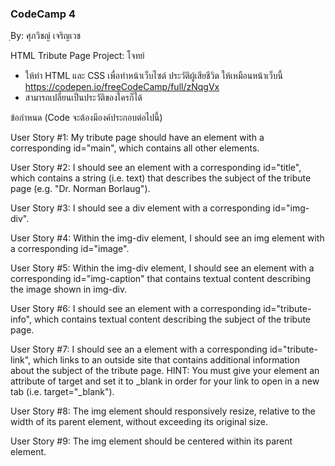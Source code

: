 ### CodeCamp 4 ###
ฺBy: ศุภวิชญ์ เจริญเวช

HTML Tribute Page Project: 
  โจทย์
  - ให้ทำ HTML และ CSS เพื่อทำหน้าเว็บไซต์ ประวัติผู้เสียชีวิต ให้เหมือนหน้าเว็บนี้ https://codepen.io/freeCodeCamp/full/zNqgVx
  - สามารถเปลี่ยนเป็นประวัติของใครก็ได้

  ข้อกำหนด (Code จะต้องมีองค์ประกอบต่อไปนี้)

  User Story #1: My tribute page should have an element with a corresponding id="main", which contains all other elements.

  User Story #2: I should see an element with a corresponding id="title", which contains a string (i.e. text) that describes the subject of the tribute page (e.g. "Dr. Norman Borlaug").

  User Story #3: I should see a div element with a corresponding id="img-div".

  User Story #4: Within the img-div element, I should see an img element with a corresponding id="image".

  User Story #5: Within the img-div element, I should see an element with a corresponding id="img-caption" that contains textual content describing the image shown in img-div.

  User Story #6: I should see an element with a corresponding id="tribute-info", which contains textual content describing the subject of the tribute page.

  User Story #7: I should see an a element with a corresponding id="tribute-link", which links to an outside site that contains additional information about the subject of the tribute page. HINT: You must give your element an attribute of target and set it to _blank in order for your link to open in a new tab (i.e. target="_blank").

  User Story #8: The img element should responsively resize, relative to the width of its parent element, without exceeding its original size.

  User Story #9: The img element should be centered within its parent element.